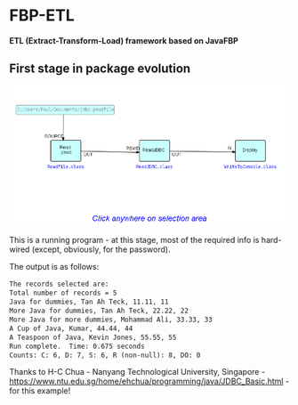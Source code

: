 FBP-ETL
=======

#### ETL (Extract-Transform-Load) framework based on JavaFBP

## First stage in package evolution

![Display MySQL Table](https://github.com/jpaulm/fbp-etl/blob/master/docs/Step05.png "First stage")

This is a running program - at this stage, most of the required info is hard-wired (except, obviously, for the password).

The output is as follows:

~~~~
The records selected are:
Total number of records = 5
Java for dummies, Tan Ah Teck, 11.11, 11
More Java for dummies, Tan Ah Teck, 22.22, 22
More Java for more dummies, Mohammad Ali, 33.33, 33
A Cup of Java, Kumar, 44.44, 44
A Teaspoon of Java, Kevin Jones, 55.55, 55
Run complete.  Time: 0.675 seconds
Counts: C: 6, D: 7, S: 6, R (non-null): 8, DO: 0
~~~~

Thanks to H-C Chua - Nanyang Technological University, Singapore - https://www.ntu.edu.sg/home/ehchua/programming/java/JDBC_Basic.html - for this example!
